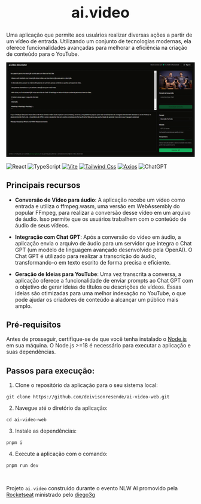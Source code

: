 
<div align="center">
  <h1 style="font-size: 40px"> ai.video</h1>
</div>

 Uma aplicação que permite aos usuários realizar diversas ações a partir de um vídeo de entrada. Utilizando um conjunto de tecnologias modernas, ela oferece funcionalidades avançadas para melhorar a eficiência na criação de conteúdo para o YouTube.

![Sugestões geradas](.github/fullfiled.png)

![React](https://img.shields.io/badge/react-%2320232a.svg?style=for-the-badge&logo=react&logoColor=%2361DAFB)
![TypeScript](https://img.shields.io/badge/typescript-%23007ACC.svg?style=for-the-badge&logo=typescript&logoColor=white)
[![Vite](https://img.shields.io/badge/Vite-B73BFE?style=for-the-badge&logo=vite&logoColor=FFD62E)](https://vitejs.dev/)
[![Tailwind Css](https://img.shields.io/badge/Tailwind_CSS-38B2AC?style=for-the-badge&logo=tailwind-css&logoColor=white)](https://tailwindcss.com/)
[![Axios](https://img.shields.io/badge/axios-671ddf?&style=for-the-badge&logo=axios&logoColor=white)](https://axios-http.com/)
![ChatGPT](https://img.shields.io/badge/chatGPT-74aa9c?style=for-the-badge&logo=openai&logoColor=white)

## Principais recursos

- **Conversão de Vídeo para áudio**: A aplicação recebe um vídeo como entrada e utiliza o ffmpeg.wasm, uma versão em WebAssembly do popular FFmpeg, para realizar a conversão desse vídeo em um arquivo de áudio. Isso permite que os usuários trabalhem com o conteúdo de áudio de seus vídeos.

- **Integração com Chat GPT**: Após a conversão do vídeo em áudio, a aplicação envia o arquivo de áudio para um servidor que integra o Chat GPT (um modelo de linguagem avançado desenvolvido pela OpenAI). O Chat GPT é utilizado para realizar a transcrição do áudio, transformando-o em texto escrito de forma precisa e eficiente.

- **Geração de Ideias para YouTube**: Uma vez transcrita a conversa, a aplicação oferece a funcionalidade de enviar prompts ao Chat GPT com o objetivo de gerar ideias de títulos ou descrições de vídeos. Essas ideias são otimizadas para uma melhor indexação no YouTube, o que pode ajudar os criadores de conteúdo a alcançar um público mais amplo.

Pré-requisitos
--------------

Antes de prosseguir, certifique-se de que você tenha instalado o [Node.js](https://nodejs.org/) em sua máquina. O Node.js >=18 é necessário para executar a aplicação e suas dependências.

Passos para execução:
--------------------

1.  Clone o repositório da aplicação para o seu sistema local:

``` 
git clone https://github.com/deivisonresende/ai-video-web.git
```

2.  Navegue até o diretório da aplicação:
 ```
 cd ai-video-web
 ```

3.  Instale as dependências:

```
pnpm i
```

4. Execute a aplicação com o comando:
```
pnpm run dev
```

<br>

Projeto <code>ai.video</code> construído durante o evento NLW AI promovido pela [Rocketseat](https://www.rocketseat.com.br/) ministrado pelo [diego3g](https://github.com/diego3g)

